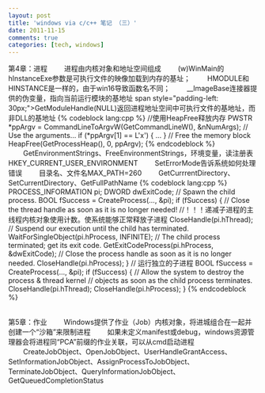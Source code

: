 ```yaml
---
layout: post
title: 'windows via c/c++ 笔记 （三）'
date: 2011-11-15
comments: true
categories: [tech, windows]
---
```

第4章：进程
<span style="padding-left: 30px;">进程由内核对象和地址空间组成</span>
<span style="padding-left: 30px;">(w)WinMain的hInstanceExe参数是可执行文件的映像加载到内存的基址；</span>
<span style="padding-left: 30px;">HMODULE和HINSTANCE是一样的，由于win16导致函数名不同；</span>
<span style="padding-left: 30px;">__ImageBase连接器提供的伪变量，指向当前运行模块的基地址</span>
span style="padding-left: 30px;">GetModuleHandle(NULL)返回进程地址空间中可执行文件的基地址，而非DLL的基地址</span>
{% codeblock lang:cpp %}
//使用HeapFree释放内存
PWSTR *ppArgv = CommandLineToArgvW(GetCommandLineW(), &amp;nNumArgs);
// Use the arguments…
if (*ppArgv[1] == L'x') {
   ...
}
// Free the memory block
HeapFree(GetProcessHeap(), 0, ppArgv);
{% endcodeblock %}
<span style="padding-left: 30px;">GetEnvironmentStrings、FreeEnvironmentStrings，环境变量，读注册表HKEY_CURRENT_USER_ENVIRONMENT</span>
<span style="padding-left: 30px;">SetErrorMode告诉系统如何处理错误</span>
<span style="padding-left: 30px;">目录名、文件名MAX_PATH=260</span>
<span style="padding-left: 30px;">GetCurrrentDirectory、SetCurrentDirectory、GetFullPathName</span>
{% codeblock lang:cpp %}
PROCESS_INFORMATION pi;
DWORD dwExitCode;
// Spawn the child process.
BOOL fSuccess = CreateProcess(..., &amp;pi);
if (fSuccess) {
   // Close the thread handle as soon as it is no longer needed!
   //！！！递减子进程的主线程内核对象使用计数。使系统能够正常释放子进程
   CloseHandle(pi.hThread);
   // Suspend our execution until the child has terminated.
   WaitForSingleObject(pi.hProcess, INFINITE);
   // The child process terminated; get its exit code.
   GetExitCodeProcess(pi.hProcess, &amp;dwExitCode);
   // Close the process handle as soon as it is no longer needed.
   CloseHandle(pi.hProcess);
}
// 运行独立的子进程
BOOL fSuccess = CreateProcess(..., &amp;pi);
if (fSuccess) {
   // Allow the system to destroy the process &amp; thread kernel
   // objects as soon as the child process terminates.
   CloseHandle(pi.hThread);
   CloseHandle(pi.hProcess);
}
{% endcodeblock %}
<!--more-->
<br />
第5章：作业
<span style="padding-left: 30px;">Windows提供了作业（Job）内核对象，将进城组合在一起并创建一个“沙箱”来限制进程</span>
<span style="padding-left: 30px;">如果未定义manifest或debug，windows资源管理器会将进程同“PCA”前缀的作业关联，可以从cmd启动进程</span>
<span style="padding-left: 30px;">CreateJobObject、OpenJobObject、UserHandleGrantAccess、SetInformationJobObject、AssignProcessToJobObject、TerminateJobObject、QueryInformationJobObject、GetQueuedCompletionStatus</span>
